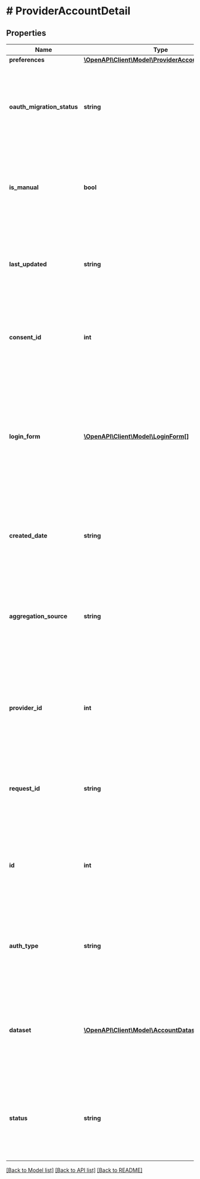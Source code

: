 # # ProviderAccountDetail

## Properties

Name | Type | Description | Notes
------------ | ------------- | ------------- | -------------
**preferences** | [**\OpenAPI\Client\Model\ProviderAccountPreferences**](ProviderAccountPreferences.md) |  | [optional]
**oauth_migration_status** | **string** | Indicates the migration status of the provider account from screen-scraping provider to the Open Banking provider. &lt;br&gt;&lt;br&gt;&lt;b&gt;Endpoints&lt;/b&gt;:&lt;ul&gt;&lt;li&gt;GET providerAccounts&lt;/li&gt;&lt;li&gt;GET providerAccounts/{providerAccountId}&lt;/li&gt;&lt;li&gt;PUT providerAccounts/{providerAccountId}&lt;/li&gt;&lt;li&gt;GET dataExtracts/userData&lt;/li&gt;&lt;/ul&gt; | [optional] [readonly]
**is_manual** | **bool** | Indicates whether account is a manual or aggregated provider account.&lt;br&gt;&lt;br&gt;&lt;b&gt;Endpoints&lt;/b&gt;:&lt;ul&gt;&lt;li&gt;GET providerAccounts&lt;/li&gt;&lt;li&gt;POST providerAccounts&lt;/li&gt;&lt;li&gt;PUT providerAccounts/{providerAccountId}&lt;/li&gt;&lt;li&gt;GET providerAccounts/{providerAccountId}&lt;/li&gt;&lt;li&gt;GET dataExtracts/userData&lt;/li&gt;&lt;/ul&gt; | [optional] [readonly]
**last_updated** | **string** | Indicate when the providerAccount is last updated successfully.&lt;br&gt;&lt;br&gt;&lt;b&gt;Account Type&lt;/b&gt;: Aggregated&lt;br&gt;&lt;b&gt;Endpoints&lt;/b&gt;:&lt;ul&gt;&lt;li&gt;GET providers/{providerId}&lt;/li&gt;&lt;li&gt;GET providers&lt;/li&gt;&lt;li&gt;GET dataExtracts/userData&lt;/li&gt;&lt;li&gt;GET providerAccounts&lt;/li&gt;&lt;li&gt;GET providerAccounts/{providerAccountId}&lt;/li&gt;&lt;/ul&gt; | [optional] [readonly]
**consent_id** | **int** | Consent Id generated through POST Consent.&lt;br&gt;&lt;br&gt;&lt;b&gt;Endpoints&lt;/b&gt;:&lt;ul&gt;&lt;li&gt;GET providerAccounts&lt;/li&gt;&lt;li&gt;POST providerAccounts&lt;/li&gt;&lt;li&gt;PUT providerAccounts/{providerAccountId}&lt;/li&gt;&lt;li&gt;GET providerAccounts/{providerAccountId}&lt;/li&gt;&lt;/ul&gt; |
**login_form** | [**\OpenAPI\Client\Model\LoginForm[]**](LoginForm.md) | This entity gets returned in the response for only MFA based provider accounts during the add/update account polling process. This indicates that the MFA information is expected from the user to complete the process. This represents the structure of MFA form that is displayed to the user in the provider site.&lt;br&gt;&lt;br&gt;&lt;b&gt;Endpoints&lt;/b&gt;:&lt;ul&gt;&lt;li&gt;GET providerAccounts&lt;/li&gt;&lt;li&gt;POST providerAccounts&lt;/li&gt;&lt;li&gt;PUT providerAccounts/{providerAccountId}&lt;/li&gt;&lt;li&gt;GET providerAccounts/{providerAccountId}&lt;/li&gt;&lt;/ul&gt; | [optional] [readonly]
**created_date** | **string** | The date on when the provider account is created in the system.&lt;br&gt;&lt;br&gt;&lt;b&gt;Endpoints&lt;/b&gt;:&lt;ul&gt;&lt;li&gt;GET providerAccounts&lt;/li&gt;&lt;li&gt;POST providerAccounts&lt;/li&gt;&lt;li&gt;PUT providerAccounts/{providerAccountId}&lt;/li&gt;&lt;li&gt;GET providerAccounts/{providerAccountId}&lt;/li&gt;&lt;/ul&gt; | [optional] [readonly]
**aggregation_source** | **string** | The source through which the providerAccount is added in the system.&lt;br&gt;&lt;br&gt;&lt;b&gt;Endpoints&lt;/b&gt;:&lt;ul&gt;&lt;li&gt;GET providerAccounts&lt;/li&gt;&lt;li&gt;POST providerAccounts&lt;/li&gt;&lt;li&gt;PUT providerAccounts/{providerAccountId}&lt;/li&gt;&lt;li&gt;GET providerAccounts/{providerAccountId}&lt;/li&gt;&lt;li&gt;GET dataExtracts/userData&lt;/li&gt;&lt;/ul&gt;&lt;b&gt;Applicable Values&lt;/b&gt;&lt;br&gt; | [optional] [readonly]
**provider_id** | **int** | Unique identifier for the provider resource. This denotes the provider for which the provider account id is generated by the user.&lt;br&gt;&lt;br&gt;&lt;b&gt;Endpoints&lt;/b&gt;:&lt;ul&gt;&lt;li&gt;GET providerAccounts&lt;/li&gt;&lt;li&gt;POST providerAccounts&lt;/li&gt;&lt;li&gt;PUT providerAccounts/{providerAccountId}&lt;/li&gt;&lt;li&gt;GET providerAccounts/{providerAccountId}&lt;/li&gt;&lt;li&gt;GET dataExtracts/userData&lt;/li&gt;&lt;/ul&gt; | [optional] [readonly]
**request_id** | **string** | Unique id generated to indicate the request.&lt;br&gt;&lt;br&gt;&lt;b&gt;Endpoints&lt;/b&gt;:&lt;ul&gt;&lt;li&gt;GET providerAccounts&lt;/li&gt;&lt;li&gt;POST providerAccounts&lt;/li&gt;&lt;li&gt;PUT providerAccounts/{providerAccountId}&lt;/li&gt;&lt;li&gt;GET providerAccounts/{providerAccountId}&lt;/li&gt;&lt;/ul&gt; | [optional] [readonly]
**id** | **int** | Unique identifier for the provider account resource. This is created during account addition.&lt;br&gt;&lt;br&gt;&lt;b&gt;Endpoints&lt;/b&gt;:&lt;ul&gt;&lt;li&gt;GET providerAccounts&lt;/li&gt;&lt;li&gt;POST providerAccounts&lt;/li&gt;&lt;li&gt;PUT providerAccounts/{providerAccountId}&lt;/li&gt;&lt;li&gt;GET providerAccounts/{providerAccountId}&lt;/li&gt;&lt;li&gt;GET dataExtracts/userData&lt;/li&gt;&lt;/ul&gt; | [optional] [readonly]
**auth_type** | **string** | The authentication type enabled at the provider site. &lt;br&gt;&lt;br&gt;&lt;b&gt;Endpoints&lt;/b&gt;:&lt;ul&gt;&lt;li&gt;GET providers/{providerId}&lt;/li&gt;&lt;li&gt;GET providers&lt;/li&gt;&lt;li&gt;GET /dataExtracts/userData&lt;/li&gt;&lt;li&gt;GET providerAccounts&lt;/li&gt;&lt;li&gt;GET providerAccounts/{providerAccountId}&lt;/li&gt;&lt;/ul&gt;&lt;b&gt;Applicable Values&lt;/b&gt;&lt;br&gt; | [optional] [readonly]
**dataset** | [**\OpenAPI\Client\Model\AccountDataset[]**](AccountDataset.md) | Logical grouping of dataset attributes into datasets such as Basic Aggregation Data, Account Profile and Documents.&lt;br&gt;&lt;br&gt;&lt;b&gt;Endpoints&lt;/b&gt;:&lt;ul&gt;&lt;li&gt;GET providerAccounts&lt;/li&gt;&lt;li&gt;POST providerAccounts&lt;/li&gt;&lt;li&gt;PUT providerAccounts/{providerAccountId}&lt;/li&gt;&lt;li&gt;GET providerAccounts/{providerAccountId}&lt;/li&gt;&lt;li&gt;GET dataExtracts/userData&lt;/li&gt;&lt;/ul&gt; | [optional] [readonly]
**status** | **string** | The status of last update attempted for the account. &lt;br&gt;&lt;br&gt;&lt;b&gt;Endpoints&lt;/b&gt;:&lt;ul&gt;&lt;li&gt;GET providerAccounts&lt;/li&gt;&lt;li&gt;POST providerAccounts&lt;/li&gt;&lt;li&gt;PUT providerAccounts/{providerAccountId}&lt;/li&gt;&lt;li&gt;GET providerAccounts/{providerAccountId}&lt;/li&gt;&lt;li&gt;GET dataExtracts/userData&lt;/li&gt;&lt;/ul&gt;&lt;b&gt;Applicable Values&lt;/b&gt;&lt;br&gt; | [optional] [readonly]

[[Back to Model list]](../../README.md#models) [[Back to API list]](../../README.md#endpoints) [[Back to README]](../../README.md)
